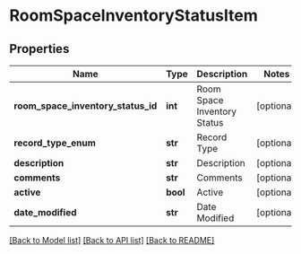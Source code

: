 # RoomSpaceInventoryStatusItem

## Properties
Name | Type | Description | Notes
------------ | ------------- | ------------- | -------------
**room_space_inventory_status_id** | **int** | Room Space Inventory Status | [optional] 
**record_type_enum** | **str** | Record Type | [optional] 
**description** | **str** | Description | [optional] 
**comments** | **str** | Comments | [optional] 
**active** | **bool** | Active | [optional] 
**date_modified** | **str** | Date Modified | [optional] 

[[Back to Model list]](../README.md#documentation-for-models) [[Back to API list]](../README.md#documentation-for-api-endpoints) [[Back to README]](../README.md)


